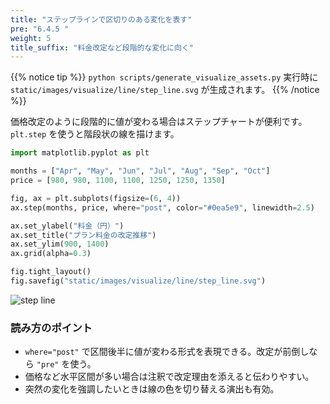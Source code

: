 ```yaml
---
title: "ステップラインで区切りのある変化を表す"
pre: "6.4.5 "
weight: 5
title_suffix: "料金改定など段階的な変化に向く"
---
```


{{% notice tip %}}
`python scripts/generate_visualize_assets.py` 実行時に
`static/images/visualize/line/step_line.svg` が生成されます。
{{% /notice %}}

価格改定のように段階的に値が変わる場合はステップチャートが便利です。`plt.step` を使うと階段状の線を描けます。

```python
import matplotlib.pyplot as plt

months = ["Apr", "May", "Jun", "Jul", "Aug", "Sep", "Oct"]
price = [980, 980, 1100, 1100, 1250, 1250, 1350]

fig, ax = plt.subplots(figsize=(6, 4))
ax.step(months, price, where="post", color="#0ea5e9", linewidth=2.5)

ax.set_ylabel("料金（円）")
ax.set_title("プラン料金の改定推移")
ax.set_ylim(900, 1400)
ax.grid(alpha=0.3)

fig.tight_layout()
fig.savefig("static/images/visualize/line/step_line.svg")
```

![step line](/images/visualize/line/step_line.svg)

### 読み方のポイント

- `where="post"` で区間後半に値が変わる形式を表現できる。改定が前倒しなら `"pre"` を使う。
- 価格など水平区間が多い場合は注釈で改定理由を添えると伝わりやすい。
- 突然の変化を強調したいときは線の色を切り替える演出も有効。
